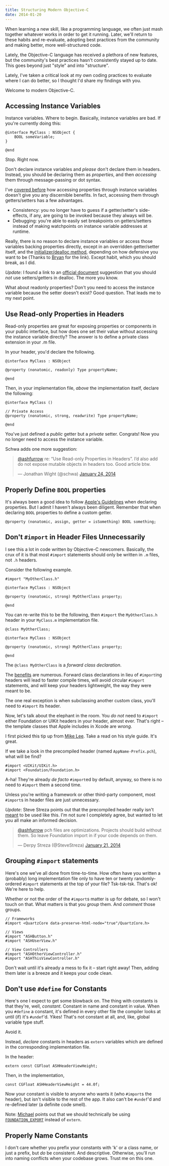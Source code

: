 ```yaml
---
title: Structuring Modern Objective-C
date: 2014-01-20
---
```


When learning a new skill, like a programming language, we often just mash together whatever works in order to get it running. Later, we'll return to these habits and re-evaluate, adopting best practices from the community and making better, more well-structured code.

Lately, the Objective-C language has received a plethora of new features, but the community's best practices hasn't consistently stayed up to date. This goes beyond just "style" and into "structure".

Lately, I've taken a critical look at my own coding practices to evaluate where I can do better, so I thought I'd share my findings with you.

Welcome to modern Objective-C.

## Accessing Instance Variables

Instance variables. Where to begin. Basically, instance variables are bad. If you're currently doing this:

```
@interface MyClass : NSObject {
    BOOL someVariable;
}

@end
```

Stop. Right now.

Don't declare instance variables and _please_ don't declare them in headers. Instead, you should be declaring them as _properties_, and then _accessing_ them through message-passing or dot syntax.

I've [covered before](/blog/objc_msgsend-is-not-your-bottleneck/) how accessing properties through instance variables doesn't give you any discernible benefits. In fact, accessing them through getters/setters has a few advantages.

- Consistency: you no longer have to guess if a getter/setter's side-effects, if any, are going to be invoked because they always will be.
- Debugging: you're able to easily set breakpoints on getters/setters instead of making watchpoints on instance variable addresses at runtime.

Really, there is no reason to declare instance variables or access those variables backing properties directly, except in an overridden getter/setter itself, and the [initializer/dealloc method](https://github.com/NYTimes/objective-c-style-guide/issues/6), depending on how defensive you want to be (Thanks to [Bryan](https://twitter.com/irace) for the link). Except habit, which you should break, as I did.

_Update_: I found a link to an [official document](https://developer.apple.com/library/mac/documentation/Cocoa/Conceptual/MemoryMgmt/Articles/mmPractical.html#//apple_ref/doc/uid/TP40004447-SW6) suggestion that you should _not_ use setters/getters in dealloc. The more you know.

What about readonly properties? Don't you need to access the instance variable because the setter doesn't exist? Good question. That leads me to my next point.

## Use Read-only Properties in Headers

Read-only properties are great for exposing properties or components in your public interface, but how does one set their value without accessing the instance variable directly? The answer is to define a private class extension in your .m file.

In your header, you'd declare the following.

```
@interface MyClass : NSObject

@property (nonatomic, readonly) Type propertyName;

@end
```

Then, in your implementation file, _above_ the implementation itself, declare the following:

```
@interface MyClass ()

// Private Access
@property (nonatomic, strong, readwrite) Type propertyName;

@end
```

You've just defined a _public_ getter but a _private_ setter. Congrats! Now you no longer need to access the instance variable.

Schwa adds one more suggestion:

> [@ashfurrow](https://twitter.com/ashfurrow) re: “Use Read-only Properties in Headers”. I’d also add do not expose mutable objects in headers too. Good article btw.
>
> — Jonathan Wight (@schwa) [January 24, 2014](https://twitter.com/schwa/statuses/426760500056047616)<script async="" src="//platform.twitter.com/widgets.js" charset="utf-8"></script>

## Properly Define `BOOL` properties

It's always been a good idea to follow [Apple's Guidelines](https://developer.apple.com/library/ios/documentation/Cocoa/Conceptual/CodingGuidelines/Articles/NamingMethods.html#//apple_ref/doc/uid/20001282-1004202-BCIGGFCC) when declaring properties. But I admit I haven't always been diligent. Remember that when declaring `BOOL` properties to define a custom getter.

```
@property (nonatomic, assign, getter = isSomething) BOOL something;
```

## Don't `#import` in Header Files Unnecessarily

I see this a lot in code written by Objective-C newcomers. Basically, the crux of it is that most `#import` statements should only be written in `.m` files, not `.h` headers.

Consider the following example.

```
#import "MyOtherClass.h"

@interface MyClass : NSObject

@property (nonatomic, strong) MyOtherClass property;

@end
```

You can re-write this to be the following, then `#import` the `MyOtherClass.h` header in your `MyClass.m` implementation file.

```
@class MyOtherClass;

@interface MyClass : NSObject

@property (nonatomic, strong) MyOtherClass property;

@end
```

The `@class MyOtherClass` is a _forward class declaration_.

The [benefits](http://qualitycoding.org/file-dependencies/) are numerous. Forward class declarations in lieu of `#import`ing headers will lead to faster compile times, will avoid circular `#import` statements, and will keep your headers lightweight, the way they were meant to be.

The one real exception is when subclassing another custom class, you'll need to `#import` its header.

Now, let's talk about the elephant in the room. You _do not_ need to `#import` either Foundation or UIKit headers in your header, almost ever. That's right – the template classes that Apple includes in Xcode are _wrong_.

I first picked this tip up from [Mike Lee](https://github.com/lemurs/guide2/blob/master/ObjCStyle.md). Take a read on his style guide. It's great.

If we take a look in the precompiled header (named `AppName-Prefix.pch`), what will be find?

```
#import <UIKit/UIKit.h>
#import <Foundation/Foundation.h>
```

A-ha! They're already _de facto_ `#import`ed by default, anyway, so there is no need to `#import` them a second time.

Unless you're writing a framework or other third-party component, most `#import`s in header files are just unnecessary.

_Update_: Steve Streza points out that the precompiled header really isn't [meant](http://clang.llvm.org/docs/PCHInternals.html) to be used like this. I'm not sure I completely agree, but wanted to let you all make an informed decision.

> [@ashfurrow](https://twitter.com/ashfurrow) pch files are optimizations. Projects should build without them. So leave Foundation import in if your code depends on them.
>
> — Derpy Streza (@SteveStreza) [January 21, 2014](https://twitter.com/SteveStreza/statuses/425430707419103232)<script async="" src="//platform.twitter.com/widgets.js" charset="utf-8"></script>

## Grouping `#import` statements

Here's one we've all done from time-to-time. How often have you written a (probably) long implementation file only to have ten or twenty randomly-ordered `#import` statements at the top of your file? Tsk-tsk-tsk. That's ok! We're here to help.

Whether or not the order of the `#import`s matter is up for debate, so I won't touch on that. What matters is that you _group_ them. And _comment_ those groups.

```
// Frameworks
#import <QuartzCore data-preserve-html-node="true"/QuartzCore.h>

// Views
#import "ASHButton.h"
#import "ASHUserView.h"

// View Controllers
#import "ASHOtherViewController.h"
#import "ASHThisViewController.h"
```

Don't wait until it's already a mess to fix it – start right away! Then, adding them later is a breeze and it keeps your code clean.

## Don't use `#define` for Constants

Here's one I expect to get some blowback on. The thing with constants is that they're, well, _constant_. Constant in name and constant in value. When you `#define` a constant, it's defined in every other file the compiler looks at until (if) it's `#undef`'d. Yikes! That's not constant at all, and, like, global variable type stuff.

Avoid it.

Instead, _declare_ constants in headers as `extern` variables which are defined in the corresponding implementation file.

In the header:

```
extern const CGFloat ASHHeaderViewHeight;
```

Then, in the implementation,

```
const CGFloat ASHHeaderViewHeight = 44.0f;
```

Now your constant is visible to anyone who wants it (who `#import`s the header), but isn't visible to the rest of the app. It also can't be `#undef`'d and re-defined later (a definite code smell).

Note: [Michael](http://twitter.com/italoarmstrong) points out that we should technically be using [`FOUNDATION_EXPORT`](http://stackoverflow.com/questions/10953221/foundation-export-vs-extern) instead of `extern`.

## Properly Name Constants

I don't care whether you prefix your constants with 'k' or a class name, or just a prefix, but _do_ be consistent. And descriptive. Otherwise, you'll run into naming conflicts when your codebase grows. Trust me on this one.
